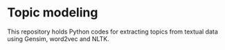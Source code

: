 # Topic modeling

This repository holds Python codes for extracting topics from textual data using Gensim, word2vec and NLTK.
